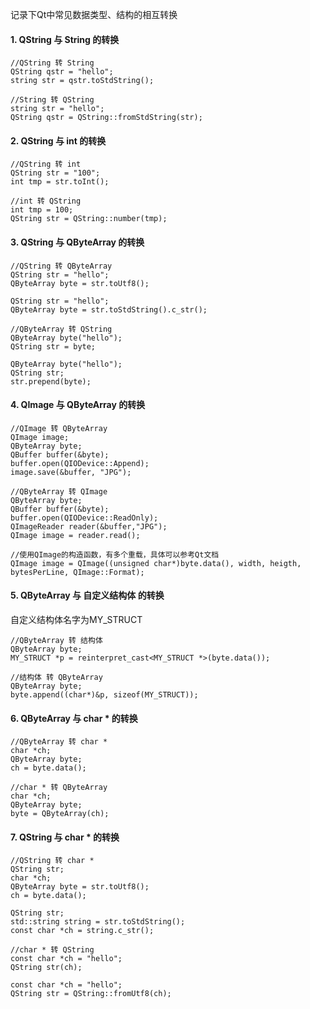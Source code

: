 记录下Qt中常见数据类型、结构的相互转换

#### 1. QString 与 String 的转换
```
//QString 转 String
QString qstr = "hello";
string str = qstr.toStdString();

//String 转 QString
string str = "hello";
QString qstr = QString::fromStdString(str);
```
#### 2. QString 与 int 的转换
```
//QString 转 int
QString str = "100";
int tmp = str.toInt();

//int 转 QString
int tmp = 100;
QString str = QString::number(tmp);
```
#### 3. QString 与 QByteArray 的转换
```
//QString 转 QByteArray
QString str = "hello";
QByteArray byte = str.toUtf8();

QString str = "hello";
QByteArray byte = str.toStdString().c_str();

//QByteArray 转 QString
QByteArray byte("hello");
QString str = byte;

QByteArray byte("hello");
QString str;
str.prepend(byte);
```
#### 4. QImage 与 QByteArray 的转换
```
//QImage 转 QByteArray
QImage image;
QByteArray byte;
QBuffer buffer(&byte);
buffer.open(QIODevice::Append);
image.save(&buffer, "JPG");

//QByteArray 转 QImage
QByteArray byte;       
QBuffer buffer(&byte);       
buffer.open(QIODevice::ReadOnly);       
QImageReader reader(&buffer,"JPG");       
QImage image = reader.read();  

//使用QImage的构造函数，有多个重载，具体可以参考Qt文档
QImage image = QImage((unsigned char*)byte.data(), width, heigth, bytesPerLine, QImage::Format);
```
#### 5. QByteArray 与 自定义结构体 的转换
自定义结构体名字为MY_STRUCT
```
//QByteArray 转 结构体
QByteArray byte;
MY_STRUCT *p = reinterpret_cast<MY_STRUCT *>(byte.data());

//结构体 转 QByteArray
QByteArray byte;
byte.append((char*)&p, sizeof(MY_STRUCT));
```
#### 6. QByteArray 与 char * 的转换
```
//QByteArray 转 char *
char *ch;
QByteArray byte;
ch = byte.data();

//char * 转 QByteArray
char *ch;
QByteArray byte;
byte = QByteArray(ch);
```
#### 7. QString 与 char * 的转换
```
//QString 转 char *
QString str;
char *ch;
QByteArray byte = str.toUtf8();
ch = byte.data();

QString str;
std::string string = str.toStdString();
const char *ch = string.c_str();

//char * 转 QString
const char *ch = "hello";
QString str(ch);

const char *ch = "hello";
QString str = QString::fromUtf8(ch);
```